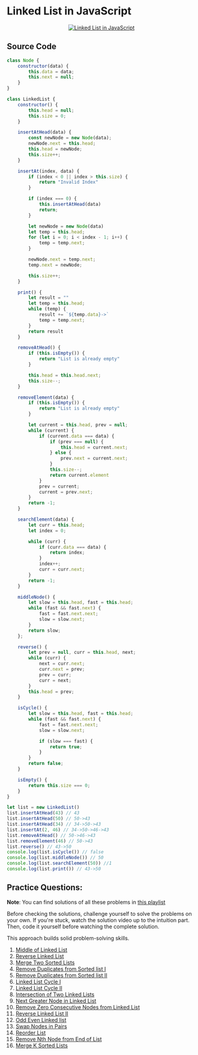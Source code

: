 # Linked List in JavaScript

<p align="center">
  <a href="https://youtu.be/ATKPTiZgT3Q">
  <img src="https://img.youtube.com/vi/ATKPTiZgT3Q/0.jpg" alt="Linked List in JavaScript" />
  </a>
</p>

## Source Code
```javascript
class Node {
    constructor(data) {
        this.data = data;
        this.next = null;
    }
}

class LinkedList {
    constructor() {
        this.head = null;
        this.size = 0;
    }

    insertAtHead(data) {
        const newNode = new Node(data);
        newNode.next = this.head;
        this.head = newNode;
        this.size++;
    }

    insertAt(index, data) {
        if (index < 0 || index > this.size) {
            return "Invalid Index"
        }

        if (index === 0) {
            this.insertAtHead(data)
            return;
        }

        let newNode = new Node(data)
        let temp = this.head;
        for (let i = 0; i < index - 1; i++) {
            temp = temp.next;
        }

        newNode.next = temp.next;
        temp.next = newNode;

        this.size++;
    }

    print() {
        let result = ""
        let temp = this.head;
        while (temp) {
            result += `${temp.data}->`
            temp = temp.next;
        }
        return result
    }

    removeAtHead() {
        if (this.isEmpty()) {
            return "List is already empty"
        }

        this.head = this.head.next;
        this.size--;
    }

    removeElement(data) {
        if (this.isEmpty()) {
            return "List is already empty"
        }

        let current = this.head, prev = null;
        while (current) {
            if (current.data === data) {
                if (prev === null) {
                    this.head = current.next;
                } else {
                    prev.next = current.next;
                }
                this.size--;
                return current.element
            }
            prev = current;
            current = prev.next;
        }
        return -1;
    }

    searchElement(data) {
        let curr = this.head;
        let index = 0;

        while (curr) {
            if (curr.data === data) {
                return index;
            }
            index++;
            curr = curr.next;
        }
        return -1;
    }

    middleNode() {
        let slow = this.head, fast = this.head;
        while (fast && fast.next) {
            fast = fast.next.next;
            slow = slow.next;
        }
        return slow;
    };

    reverse() {
        let prev = null, curr = this.head, next;
        while (curr) {
            next = curr.next;
            curr.next = prev;
            prev = curr;
            curr = next;
        }
        this.head = prev;
    }

    isCycle() {
        let slow = this.head, fast = this.head;
        while (fast && fast.next) {
            fast = fast.next.next;
            slow = slow.next;

            if (slow === fast) {
                return true;
            }
        }
        return false;
    }

    isEmpty() {
        return this.size === 0;
    }
}

let list = new LinkedList()
list.insertAtHead(43) // 43
list.insertAtHead(50) // 50->43
list.insertAtHead(34) // 34->50->43
list.insertAt(2, 46) // 34->50->46->43
list.removeAtHead() // 50->46->43
list.removeElement(46) // 50->43
list.reverse() // 43->50
console.log(list.isCycle()) // false
console.log(list.middleNode()) // 50
console.log(list.searchElement(50)) //1
console.log(list.print()) // 43->50
```

## Practice Questions:

**Note**: You can find solutions of all these problems in [this playlist](https://www.youtube.com/playlist?list=PLSH9gf0XETourRyZW56Rdh9e0Phx-AJM5)

Before checking the solutions, challenge yourself to solve the problems on your own. If you're stuck, watch the solution video up to the intuition part. Then, code it yourself before watching the complete solution. 

This approach builds solid problem-solving skills.


1. [Middle of Linked List](https://leetcode.com/problems/middle-of-the-linked-list/)
2. [Reverse Linked List](https://leetcode.com/problems/reverse-linked-list/)
3. [Merge Two Sorted Lists](https://leetcode.com/problems/merge-two-sorted-lists/)
4. [Remove Duplicates from Sorted list I](https://leetcode.com/problems/remove-duplicates-from-sorted-list/)
5. [Remove Duplicates from Sorted list II](https://leetcode.com/problems/remove-duplicates-from-sorted-list-ii/)
6. [Linked List Cycle I](https://leetcode.com/problems/linked-list-cycle/)
7. [Linked List Cycle II](https://leetcode.com/problems/linked-list-cycle-ii/)
8. [Intersection of Two Linked Lists](https://leetcode.com/problems/intersection-of-two-linked-lists/)
9. [Next Greater Node in Linked List](https://leetcode.com/problems/next-greater-node-in-linked-list/)
10. [Remove Zero Consecutive Nodes from Linked List](https://leetcode.com/problems/remove-zero-sum-consecutive-nodes-from-linked-list/)
11. [Reverse Linked List II](https://leetcode.com/problems/reverse-linked-list-ii/)
12. [Odd Even Linked list](https://leetcode.com/problems/odd-even-linked-list/)
13. [Swap Nodes in Pairs](https://leetcode.com/problems/swap-nodes-in-pairs/)
14. [Reorder List](https://leetcode.com/problems/reorder-list/)
15. [Remove Nth Node from End of List](https://leetcode.com/problems/remove-nth-node-from-end-of-list/)
16. [Merge K Sorted Lists](https://leetcode.com/problems/merge-k-sorted-lists/)
